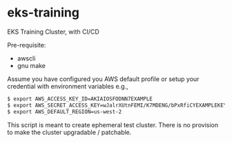 # eks-training
EKS Training Cluster, with CI/CD

Pre-requisite:
  * awscli
  * gnu make

Assume you have configured you AWS default profile or setup your credential with environment variables e.g.,
```bash
$ export AWS_ACCESS_KEY_ID=AKIAIOSFODNN7EXAMPLE
$ export AWS_SECRET_ACCESS_KEY=wJalrXUtnFEMI/K7MDENG/bPxRfiCYEXAMPLEKEY
$ export AWS_DEFAULT_REGION=us-west-2
```

This script is meant to create ephemeral test cluster. There is no provision to make the cluster upgradable / patchable.